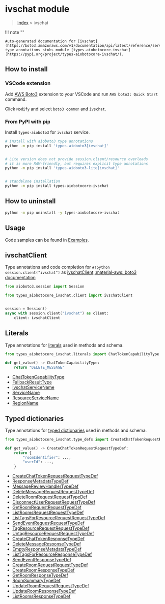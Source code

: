 # ivschat module

> [Index](../README.md) > ivschat


!!! note ""

    Auto-generated documentation for [ivschat](https://boto3.amazonaws.com/v1/documentation/api/latest/reference/services/ivschat.html#ivschat)
    type annotations stubs module [types-aiobotocore-ivschat](https://pypi.org/project/types-aiobotocore-ivschat/).

## How to install

### VSCode extension

Add [AWS Boto3](https://marketplace.visualstudio.com/items?itemName=Boto3typed.boto3-ide)
extension to your VSCode and run `AWS boto3: Quick Start` command.

Click `Modify` and select `boto3 common` and `ivschat`.

### From PyPI with pip

Install `types-aioboto3` for `ivschat` service.

```bash
# install with aioboto3 type annotations
python -m pip install 'types-aioboto3[ivschat]'


# Lite version does not provide session.client/resource overloads
# it is more RAM-friendly, but requires explicit type annotations
python -m pip install 'types-aioboto3-lite[ivschat]'


# standalone installation
python -m pip install types-aiobotocore-ivschat
```



## How to uninstall

```bash
python -m pip uninstall -y types-aiobotocore-ivschat
```

## Usage

Code samples can be found in [Examples](./usage.md).

## ivschatClient

Type annotations and code completion for  `#!python session.client("ivschat")` as [ivschatClient](./client.md)
[:material-aws: boto3 documentation](https://boto3.amazonaws.com/v1/documentation/api/latest/reference/services/ivschat.html#ivschat.Client)

```python title="Usage example"
from aioboto3.session import Session

from types_aiobotocore_ivschat.client import ivschatClient


session = Session()
async with session.client("ivschat") as client:
    client: ivschatClient
```








## Literals

Type annotations for [literals](./literals.md) used in methods and schema.

```python title="Usage example"
from types_aiobotocore_ivschat.literals import ChatTokenCapabilityType

def get_value() -> ChatTokenCapabilityType:
    return "DELETE_MESSAGE"
```

- [ChatTokenCapabilityType](./literals.md#chattokencapabilitytype)
- [FallbackResultType](./literals.md#fallbackresulttype)
- [ivschatServiceName](./literals.md#ivschatservicename)
- [ServiceName](./literals.md#servicename)
- [ResourceServiceName](./literals.md#resourceservicename)
- [RegionName](./literals.md#regionname)




## Typed dictionaries

Type annotations for [typed dictionaries](./type_defs.md) used in methods and schema.

```python title="Usage example"
from types_aiobotocore_ivschat.type_defs import CreateChatTokenRequestRequestTypeDef

def get_value() -> CreateChatTokenRequestRequestTypeDef:
    return {
        "roomIdentifier": ...,
        "userId": ...,
    }
```

- [CreateChatTokenRequestRequestTypeDef](./type_defs.md#createchattokenrequestrequesttypedef)
- [ResponseMetadataTypeDef](./type_defs.md#responsemetadatatypedef)
- [MessageReviewHandlerTypeDef](./type_defs.md#messagereviewhandlertypedef)
- [DeleteMessageRequestRequestTypeDef](./type_defs.md#deletemessagerequestrequesttypedef)
- [DeleteRoomRequestRequestTypeDef](./type_defs.md#deleteroomrequestrequesttypedef)
- [DisconnectUserRequestRequestTypeDef](./type_defs.md#disconnectuserrequestrequesttypedef)
- [GetRoomRequestRequestTypeDef](./type_defs.md#getroomrequestrequesttypedef)
- [ListRoomsRequestRequestTypeDef](./type_defs.md#listroomsrequestrequesttypedef)
- [ListTagsForResourceRequestRequestTypeDef](./type_defs.md#listtagsforresourcerequestrequesttypedef)
- [SendEventRequestRequestTypeDef](./type_defs.md#sendeventrequestrequesttypedef)
- [TagResourceRequestRequestTypeDef](./type_defs.md#tagresourcerequestrequesttypedef)
- [UntagResourceRequestRequestTypeDef](./type_defs.md#untagresourcerequestrequesttypedef)
- [CreateChatTokenResponseTypeDef](./type_defs.md#createchattokenresponsetypedef)
- [DeleteMessageResponseTypeDef](./type_defs.md#deletemessageresponsetypedef)
- [EmptyResponseMetadataTypeDef](./type_defs.md#emptyresponsemetadatatypedef)
- [ListTagsForResourceResponseTypeDef](./type_defs.md#listtagsforresourceresponsetypedef)
- [SendEventResponseTypeDef](./type_defs.md#sendeventresponsetypedef)
- [CreateRoomRequestRequestTypeDef](./type_defs.md#createroomrequestrequesttypedef)
- [CreateRoomResponseTypeDef](./type_defs.md#createroomresponsetypedef)
- [GetRoomResponseTypeDef](./type_defs.md#getroomresponsetypedef)
- [RoomSummaryTypeDef](./type_defs.md#roomsummarytypedef)
- [UpdateRoomRequestRequestTypeDef](./type_defs.md#updateroomrequestrequesttypedef)
- [UpdateRoomResponseTypeDef](./type_defs.md#updateroomresponsetypedef)
- [ListRoomsResponseTypeDef](./type_defs.md#listroomsresponsetypedef)

